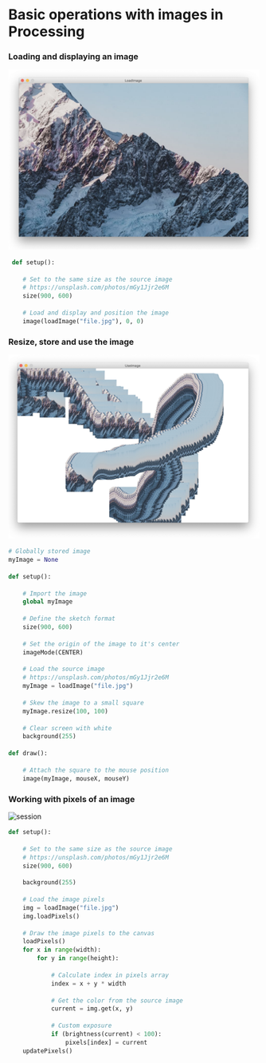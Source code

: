 # Basic operations with images in Processing

### Loading and displaying an image
![session](load.png)

```python
 def setup():

    # Set to the same size as the source image
    # https://unsplash.com/photos/mGy1Jjr2e6M
    size(900, 600)

    # Load and display and position the image
    image(loadImage("file.jpg"), 0, 0)
```

### Resize, store and use the image
![session](use.png)
```python
# Globally stored image
myImage = None

def setup():

    # Import the image
    global myImage

    # Define the sketch format
    size(900, 600)

    # Set the origin of the image to it's center
    imageMode(CENTER)

    # Load the source image
    # https://unsplash.com/photos/mGy1Jjr2e6M
    myImage = loadImage("file.jpg")

    # Skew the image to a small square
    myImage.resize(100, 100)

    # Clear screen with white
    background(255)

def draw():

    # Attach the square to the mouse position
    image(myImage, mouseX, mouseY)
```

### Working with pixels of an image
![session](pixel.png)

```python
def setup():

    # Set to the same size as the source image
    # https://unsplash.com/photos/mGy1Jjr2e6M
    size(900, 600)

    background(255)

    # Load the image pixels
    img = loadImage("file.jpg")
    img.loadPixels()

    # Draw the image pixels to the canvas
    loadPixels()
    for x in range(width):
        for y in range(height):

            # Calculate index in pixels array
            index = x + y * width

            # Get the color from the source image
            current = img.get(x, y)

            # Custom exposure
            if (brightness(current) < 100):
                pixels[index] = current
    updatePixels()
```
